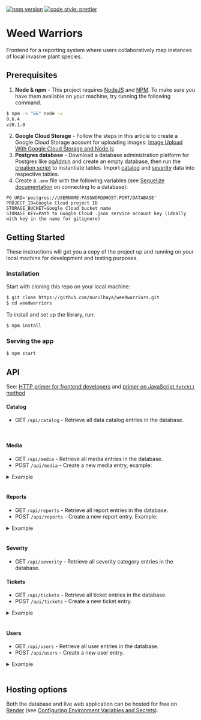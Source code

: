 [![npm version](https://badge.fury.io/js/node.svg)](https://badge.fury.io/js/node) [![code style: prettier](https://img.shields.io/badge/code_style-prettier-ff69b4.svg?style=flat-square)](https://github.com/prettier/prettier)

# Weed Warriors

Frontend for a reporting system where users collaboratively map instances of local invasive plant species.

## Prerequisites

1. **Node & npm** - This project requires [NodeJS](http://nodejs.org/) and [NPM](https://npmjs.org/). To make sure you have them available on your machine, try running the following command.

```sh
$ npm -v "&&" node -v
9.6.4
v20.1.0
```

2. **Google Cloud Storage** - Follow the steps in this article to create a Google Cloud Storage account for uploading images: [Image Upload With Google Cloud Storage and Node.js](https://medium.com/@olamilekan001/image-upload-with-google-cloud-storage-and-node-js-a1cf9baa1876)
3. **Postgres database** - Download a database administration platform for Postgres like [pgAdmin](https://www.pgadmin.org) and create an empty database, then run the [creation script](/prereq/weedwarriors_pgcreate.sql) to instantiate tables. Import [catalog](/prereq/weedwarriors_catalog.csv) and [severity](/prereq/weedwarriors_severity.csv) data into respective tables.
4. Create a `.env` file with the following variables (see [Sequelize documentation](https://sequelize.org/docs/v6/getting-started/#connecting-to-a-database) on connecting to a database):

```
PG_URI='postgres://USERNAME:PASSWORD@HOST:PORT/DATABASE'
PROJECT_ID=Google Cloud project ID
STORAGE_BUCKET=Google Cloud bucket name
STORAGE_KEY=Path to Google Cloud .json service account key (ideally with key in the name for gitignore)
```

## Getting Started

These instructions will get you a copy of the project up and running on your local machine for development and testing purposes.

### Installation

Start with cloning this repo on your local machine:

```sh
$ git clone https://github.com/nurulhaya/weedwarriors.git
$ cd weedwarriors
```

To install and set up the library, run:

```sh
$ npm install
```

### Serving the app

```sh
$ npm start
```

## API
See: [HTTP primer for frontend developers]() and [primer on JavaScript `fetch()` method](https://javascript.info/fetch)
#### Catalog
- GET `/api/catalog` - Retrieve all data catalog entries in the database.
<br/>

#### Media
- GET `/api/media` - Retrieve all media entries in the database.
- POST `/api/media` - Create a new media entry, example:

<details>
<summary>Example</summary>

```javascript
await fetch("/api/media", {
  method: "POST",
  headers: {
    "Content-Type": "application/json",
  },
  body: JSON.stringify({
    url: "https://site.com/example.png",
  }),
})
  .then((res) => res.json())
  .then((json) => console.log(json));
```

</details>
<br/>

#### Reports
- GET `/api/reports` - Retrieve all report entries in the database.
- POST `/api/reports` - Create a new report entry. Example:

<details>
<summary>Example</summary>

```javascript
await fetch("/api/reports", {
  method: "POST",
  headers: {
    "Content-Type": "application/json",
  },
  body: JSON.stringify({
    catalog_id: 1,
    latitude: "31.007027",
    longitude: "-73.922880",
    severity: "10%",
    media_id: 1,
    comments: "N/A",
    user_id: 1,
  }),
})
  .then((res) => res.json())
  .then((json) => console.log(json));
```

</details>
<br/>

#### Severity
- GET `/api/severity` - Retrieve all severity category entries in the database.

#### Tickets
- GET `/api/tickets` - Retrieve all ticket entries in the database.
- POST `/api/tickets` - Create a new ticket entry.
<details>
<summary>Example</summary>

```javascript
await fetch("/api/tickets", {
  method: "POST",
  headers: {
    "Content-Type": "application/json",
  },
  body: JSON.stringify({
    title: 'New ticket',
    description: 'Ticket description',
    priority: 'High',
    status: "Not started",
    report_id: 1,
  }),
})
  .then((res) => res.json())
  .then((json) => console.log(json));
```

</details>
<br/>


#### Users
- GET `/api/users` - Retrieve all user entries in the database.
- POST `/api/users` - Create a new user entry.

<details>
<summary>Example</summary>

```javascript
await fetch("/api/users", {
  method: "POST",
  headers: {
    "Content-Type": "application/json",
  },
  body: JSON.stringify({
    first_name: "First",
    last_name: "Last",
    email: "your@email.com",
  }),
})
  .then((res) => res.json())
  .then((json) => console.log(json));
```

</details>
<br/>

## Hosting options
Both the database and live web application can be hosted for free on [Render](https://render.com) (see [Configuring Environment Variables and Secrets](https://render.com/docs/configure-environment-variables)).